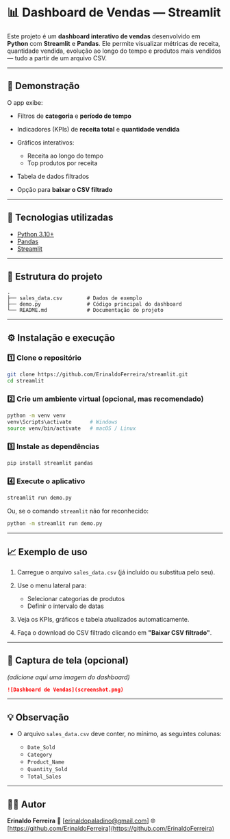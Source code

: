 # 📊 Dashboard de Vendas — Streamlit

Este projeto é um **dashboard interativo de vendas** desenvolvido em **Python** com **Streamlit** e **Pandas**.
Ele permite visualizar métricas de receita, quantidade vendida, evolução ao longo do tempo e produtos mais vendidos — tudo a partir de um arquivo CSV.

---

## 🚀 Demonstração

O app exibe:

* Filtros de **categoria** e **período de tempo**
* Indicadores (KPIs) de **receita total** e **quantidade vendida**
* Gráficos interativos:

  * Receita ao longo do tempo
  * Top produtos por receita
* Tabela de dados filtrados
* Opção para **baixar o CSV filtrado**

---

## 🧩 Tecnologias utilizadas

* [Python 3.10+](https://www.python.org/)
* [Pandas](https://pandas.pydata.org/)
* [Streamlit](https://streamlit.io/)

---

## 📂 Estrutura do projeto

```
.
├── sales_data.csv        # Dados de exemplo
├── demo.py               # Código principal do dashboard
└── README.md             # Documentação do projeto
```

---

## ⚙️ Instalação e execução

### 1️⃣ Clone o repositório

```bash
git clone https://github.com/ErinaldoFerreira/streamlit.git
cd streamlit
```

### 2️⃣ Crie um ambiente virtual (opcional, mas recomendado)

```bash
python -m venv venv
venv\Scripts\activate      # Windows
source venv/bin/activate   # macOS / Linux
```

### 3️⃣ Instale as dependências

```bash
pip install streamlit pandas
```

### 4️⃣ Execute o aplicativo

```bash
streamlit run demo.py
```

Ou, se o comando `streamlit` não for reconhecido:

```bash
python -m streamlit run demo.py
```

---

## 📈 Exemplo de uso

1. Carregue o arquivo `sales_data.csv` (já incluído ou substitua pelo seu).
2. Use o menu lateral para:

   * Selecionar categorias de produtos
   * Definir o intervalo de datas
3. Veja os KPIs, gráficos e tabela atualizados automaticamente.
4. Faça o download do CSV filtrado clicando em **"Baixar CSV filtrado"**.

---

## 📸 Captura de tela (opcional)

*(adicione aqui uma imagem do dashboard)*

```markdown
![Dashboard de Vendas](screenshot.png)
```

---

## 💡 Observação

* O arquivo `sales_data.csv` deve conter, no mínimo, as seguintes colunas:

  * `Date_Sold`
  * `Category`
  * `Product_Name`
  * `Quantity_Sold`
  * `Total_Sales`

---

## 🧑‍💻 Autor

**Erinaldo Ferreira**
📧 [erinaldopaladino@gmail.com]
🌐 [https://github.com/ErinaldoFerreira](https://github.com/ErinaldoFerreira)


